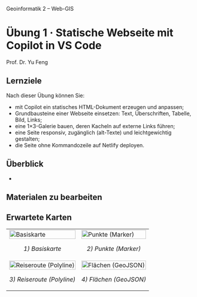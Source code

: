 Geoinformatik 2 – Web-GIS
# Übung 1 · Statische Webseite mit Copilot in VS Code
Prof. Dr. Yu Feng

## Lernziele
Nach dieser Übung können Sie:
- mit Copilot ein statisches HTML-Dokument erzeugen und anpassen;
- Grundbausteine einer Webseite einsetzen: Text, Überschriften, Tabelle, Bild, Links;
- eine 1×3-Galerie bauen, deren Kacheln auf externe Links führen;
- eine Seite responsiv, zugänglich (alt-Texte) und leichtgewichtig gestalten;
- die Seite ohne Kommandozeile auf Netlify deployen.

## Überblick
- 

## Materialen zu bearbeiten


## Erwartete Karten

<table>
  <tr>
    <td>
      <a target="_blank" rel="noopener" href="https://nbviewer.org/github/yuzzfeng/Geoinformatik2_HS_Mainz/blob/main/Uebung2/maps/map_1_basiskarte.html">
        <img src="https://raw.githubusercontent.com/yuzzfeng/Geoinformatik2_HS_Mainz/main/Uebung2/previews/map_1.png" alt="Basiskarte" width="100%">
      </a>
      <p align="center"><em>1) Basiskarte</em></p>
    </td>
    <td>
      <a target="_blank" rel="noopener" href="https://nbviewer.org/github/yuzzfeng/Geoinformatik2_HS_Mainz/blob/main/Uebung2/maps/map_2_punkte.html">
        <img src="https://raw.githubusercontent.com/yuzzfeng/Geoinformatik2_HS_Mainz/main/Uebung2/previews/map_2.png" alt="Punkte (Marker)" width="100%">
      </a>
      <p align="center"><em>2) Punkte (Marker)</em></p>
    </td>
  </tr>
  <tr>
    <td>
      <a target="_blank" rel="noopener" href="https://nbviewer.org/github/yuzzfeng/Geoinformatik2_HS_Mainz/blob/main/Uebung2/maps/map_3_reiseroute.html">
        <img src="https://raw.githubusercontent.com/yuzzfeng/Geoinformatik2_HS_Mainz/main/Uebung2/previews/map_3.png" alt="Reiseroute (Polyline)" width="100%">
      </a>
      <p align="center"><em>3) Reiseroute (Polyline)</em></p>
    </td>
    <td>
      <a target="_blank" rel="noopener" href="https://nbviewer.org/github/yuzzfeng/Geoinformatik2_HS_Mainz/blob/main/Uebung2/maps/map_4_flaechen_online.html">
        <img src="https://raw.githubusercontent.com/yuzzfeng/Geoinformatik2_HS_Mainz/main/Uebung2/previews/map_4.png" alt="Flächen (GeoJSON)" width="100%">
      </a>
      <p align="center"><em>4) Flächen (GeoJSON)</em></p>
    </td>
  </tr>
</table>